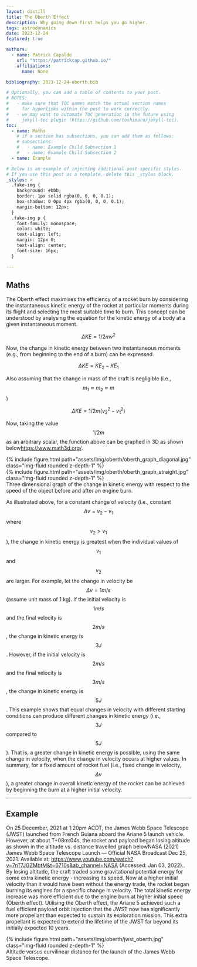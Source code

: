 ```yaml
---
layout: distill
title: The Oberth Effect
description: Why going down first helps you go higher.
tags: astrodynamics
date: 2023-12-24
featured: true

authors:
  - name: Patrick Capaldo
    url: "https://patrickcap.github.io/"
    affiliations:
      name: None

bibliography: 2023-12-24-oberth.bib

# Optionally, you can add a table of contents to your post.
# NOTES:
#   - make sure that TOC names match the actual section names
#     for hyperlinks within the post to work correctly.
#   - we may want to automate TOC generation in the future using
#     jekyll-toc plugin (https://github.com/toshimaru/jekyll-toc).
toc:
  - name: Maths
    # if a section has subsections, you can add them as follows:
    # subsections:
    #   - name: Example Child Subsection 1
    #   - name: Example Child Subsection 2
  - name: Example

# Below is an example of injecting additional post-specific styles.
# If you use this post as a template, delete this _styles block.
_styles: >
  .fake-img {
    background: #bbb;
    border: 1px solid rgba(0, 0, 0, 0.1);
    box-shadow: 0 0px 4px rgba(0, 0, 0, 0.1);
    margin-bottom: 12px;
  }
  .fake-img p {
    font-family: monospace;
    color: white;
    text-align: left;
    margin: 12px 0;
    text-align: center;
    font-size: 16px;
  }

---
```


## Maths

The Oberth effect maximises the efficiency of a rocket burn by considering the instantaneous kinetic energy of the rocket at particular moments during its flight and selecting the most suitable time to burn. This concept can be understood by analysing the equation for the kinetic energy of a body at a given instantaneous moment.

$$
\Delta KE = {1/2} m v^2
$$

Now, the change in kinetic energy between two instantaneous moments (e.g., from beginning to the end of a burn) can be expressed.

$$
\Delta KE = {KE}_2 - {KE}_1
$$

Also assuming that the change in mass of the craft is negligible (i.e., $${m_1} \approx {m_2} \approx m$$)

$$
\Delta KE = {1/2} m ( {v_2}^2 - {v_1}^2 )
$$

Now, taking the value $${1/2} m$$  as an arbitrary scalar, the function above can be graphed in 3D as shown below<d-footnote>https://www.math3d.org/</d-footnote>.

<div class="row mt-3">
    <div class="col-sm mt-3 mt-md-0">
        {% include figure.html path="assets/img/oberth/oberth_graph_diagonal.jpg" class="img-fluid rounded z-depth-1" %}
    </div>
    <div class="col-sm mt-3 mt-md-0">
        {% include figure.html path="assets/img/oberth/oberth_graph_straight.jpg" class="img-fluid rounded z-depth-1" %}
    </div>
</div>
<div class="caption">
    Three dimensional graph of the change in kinetic energy with respect to the speed of the object before and after an engine burn.
</div>

As illustrated above, for a constant change of velocity (i.e., constant $$\Delta v = v_2 - v_1$$ where $$v_2 > v_1$$), the change in kinetic energy is greatest when the individual values of $$v_1$$ and $$v_2$$ are larger. For example, let the change in velocity be $$\Delta v = 1 {m/s}$$ (assume unit mass of 1 kg). If the initial velocity is $$1 {m/s}$$ and the final velocity is $$2 {m/s}$$, the change in kinetic energy is $$3J$$. However, if the initial velocity is $$2 {m/s}$$ and the final velocity is $$3 {m/s}$$, the change in kinetic energy is $$5J$$. This example shows that equal changes in velocity with different starting conditions can produce different changes in kinetic energy (i.e., $$3J$$ compared to $$5J$$). That is, a greater change in kinetic energy is possible, using the same change in velocity, when the change in velocity occurs at higher values. In summary, for a fixed amount of rocket fuel (i.e., fixed change in velocity, $$\Delta v$$), a greater change in overall kinetic energy of the rocket can be achieved by beginning the burn at a higher initial velocity.


***


## Example
On 25 December, 2021 at 1:20pm ACDT, the James Webb Space Telescope (JWST) launched from French Guiana aboard the Ariane 5 launch vehicle. However, at about T+08m:04s, the rocket and payload began losing altitude as shown in the altitude vs. distance travelled graph below<d-footnote>NASA (2021) James Webb Space Telescope Launch — Official NASA Broadcast Dec 25, 2021. Available at: https://www.youtube.com/watch?v=7nT7JGZMbtM&t=6710s&ab_channel=NASA (Accessed: Jan 03, 2022).</d-footnote>. By losing altitude, the craft traded some gravitational potential energy for some extra kinetic energy - increasing its speed. Now at a higher initial velocity than it would have been without the energy trade, the rocket began burning its engines for a specific change in velocity. The total kinetic energy increase was more efficient due to the engine burn at higher initial speed (Oberth effect). Utilising the Oberth effect, the Ariane 5 achieved such a fuel efficient payload orbit injection that the JWST now has significantly more propellant than expected to sustain its exploration mission. This extra propellant is expected to extend the lifetime of the JWST far beyond its initially expected 10 years.

<div class="row mt-3">
    <div class="col-sm mt-3 mt-md-0">
        {% include figure.html path="assets/img/oberth/jwst_oberth.jpg" class="img-fluid rounded z-depth-1" %}
    </div>
</div>
<div class="caption">
    Altitude versus curvilinear distance for the launch of the James Webb Space Telescope.
</div>
